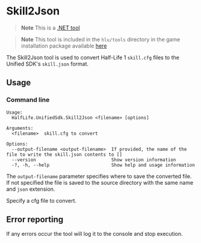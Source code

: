 # Skill2Json

> **Note**
> This is a [.NET tool](/docs/dotnet-tools.md)

> **Note**
> This tool is included in the `hlu/tools` directory in the game installation package available [here](https://github.com/SamVanheer/halflife-unified-sdk/releases)

The Skill2Json tool is used to convert Half-Life 1 `skill.cfg` files to the Unified SDK's `skill.json` format.

## Usage

### Command line

```
Usage:
  HalfLife.UnifiedSdk.Skill2Json <filename> [options]

Arguments:
  <filename>  skill.cfg to convert

Options:
  --output-filename <output-filename>  If provided, the name of the file to write the skill.json contents to []
  --version                            Show version information
  -?, -h, --help                       Show help and usage information
```

The `output-filename` parameter specifies where to save the converted file. If not specified the file is saved to the source directory with the same name and `json` extension.

Specify a cfg file to convert.

## Error reporting

If any errors occur the tool will log it to the console and stop execution.
